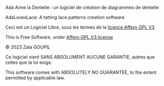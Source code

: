Ada Aime la Dentelle : un logiciel de création de diagrammes de dentelle

AdaLovesLace: A tatting lace patterns creation software 



Ceci est un Logiciel Libre, sous les termes de la [licence Affero GPL V3](license.md) 

This is Free Software, under [Affero GPL V3 license](license.md)



© 2023 Zala GOUPIL



Ce logiciel vient SANS ABSOLUMENT AUCUNE GARANTIE, autres que celles que la loi exige.

This software comes with ABSOLUTELY NO GUARANTEE, to the extent permitted by applicable law.